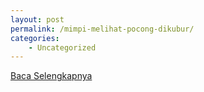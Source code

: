 ```yaml
---
layout: post
permalink: /mimpi-melihat-pocong-dikubur/
categories:
    - Uncategorized
---
```


[Baca Selengkapnya](/05)